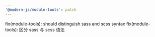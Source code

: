 ```yaml
---
'@modern-js/module-tools': patch
---
```


fix(module-tools): should distinguish sass and scss syntax
fix(module-tools): 区分 sass 与 scss 语法
